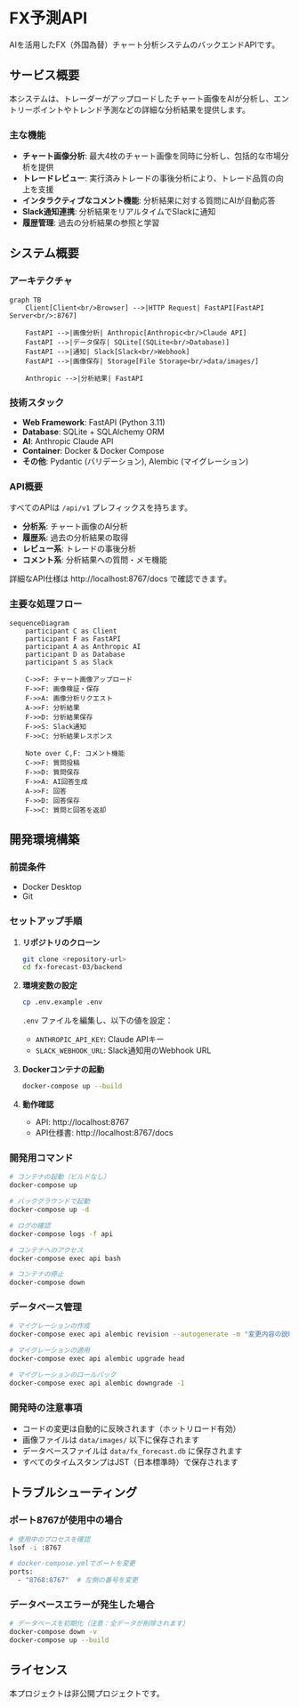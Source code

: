 # FX予測API

AIを活用したFX（外国為替）チャート分析システムのバックエンドAPIです。

## サービス概要

本システムは、トレーダーがアップロードしたチャート画像をAIが分析し、エントリーポイントやトレンド予測などの詳細な分析結果を提供します。

### 主な機能

- **チャート画像分析**: 最大4枚のチャート画像を同時に分析し、包括的な市場分析を提供
- **トレードレビュー**: 実行済みトレードの事後分析により、トレード品質の向上を支援
- **インタラクティブなコメント機能**: 分析結果に対する質問にAIが自動応答
- **Slack通知連携**: 分析結果をリアルタイムでSlackに通知
- **履歴管理**: 過去の分析結果の参照と学習

## システム概要

### アーキテクチャ

```mermaid
graph TB
    Client[Client<br/>Browser] -->|HTTP Request| FastAPI[FastAPI Server<br/>:8767]
    
    FastAPI -->|画像分析| Anthropic[Anthropic<br/>Claude API]
    FastAPI -->|データ保存| SQLite[(SQLite<br/>Database)]
    FastAPI -->|通知| Slack[Slack<br/>Webhook]
    FastAPI -->|画像保存| Storage[File Storage<br/>data/images/]
    
    Anthropic -->|分析結果| FastAPI
```

### 技術スタック

- **Web Framework**: FastAPI (Python 3.11)
- **Database**: SQLite + SQLAlchemy ORM
- **AI**: Anthropic Claude API
- **Container**: Docker & Docker Compose
- **その他**: Pydantic (バリデーション), Alembic (マイグレーション)

### API概要

すべてのAPIは `/api/v1` プレフィックスを持ちます。

- **分析系**: チャート画像のAI分析
- **履歴系**: 過去の分析結果の取得
- **レビュー系**: トレードの事後分析
- **コメント系**: 分析結果への質問・メモ機能

詳細なAPI仕様は http://localhost:8767/docs で確認できます。

### 主要な処理フロー

```mermaid
sequenceDiagram
    participant C as Client
    participant F as FastAPI
    participant A as Anthropic AI
    participant D as Database
    participant S as Slack

    C->>F: チャート画像アップロード
    F->>F: 画像検証・保存
    F->>A: 画像分析リクエスト
    A->>F: 分析結果
    F->>D: 分析結果保存
    F->>S: Slack通知
    F->>C: 分析結果レスポンス
    
    Note over C,F: コメント機能
    C->>F: 質問投稿
    F->>D: 質問保存
    F->>A: AI回答生成
    A->>F: 回答
    F->>D: 回答保存
    F->>C: 質問と回答を返却
```

## 開発環境構築

### 前提条件

- Docker Desktop
- Git

### セットアップ手順

1. **リポジトリのクローン**
   ```bash
   git clone <repository-url>
   cd fx-forecast-03/backend
   ```

2. **環境変数の設定**
   ```bash
   cp .env.example .env
   ```
   
   `.env` ファイルを編集し、以下の値を設定：
   - `ANTHROPIC_API_KEY`: Claude APIキー
   - `SLACK_WEBHOOK_URL`: Slack通知用のWebhook URL

3. **Dockerコンテナの起動**
   ```bash
   docker-compose up --build
   ```

4. **動作確認**
   - API: http://localhost:8767
   - API仕様書: http://localhost:8767/docs

### 開発用コマンド

```bash
# コンテナの起動（ビルドなし）
docker-compose up

# バックグラウンドで起動
docker-compose up -d

# ログの確認
docker-compose logs -f api

# コンテナへのアクセス
docker-compose exec api bash

# コンテナの停止
docker-compose down
```

### データベース管理

```bash
# マイグレーションの作成
docker-compose exec api alembic revision --autogenerate -m "変更内容の説明"

# マイグレーションの適用
docker-compose exec api alembic upgrade head

# マイグレーションのロールバック
docker-compose exec api alembic downgrade -1
```

### 開発時の注意事項

- コードの変更は自動的に反映されます（ホットリロード有効）
- 画像ファイルは `data/images/` 以下に保存されます
- データベースファイルは `data/fx_forecast.db` に保存されます
- すべてのタイムスタンプはJST（日本標準時）で保存されます

## トラブルシューティング

### ポート8767が使用中の場合
```bash
# 使用中のプロセスを確認
lsof -i :8767

# docker-compose.ymlでポートを変更
ports:
  - "8768:8767"  # 左側の番号を変更
```

### データベースエラーが発生した場合
```bash
# データベースを初期化（注意：全データが削除されます）
docker-compose down -v
docker-compose up --build
```

## ライセンス

本プロジェクトは非公開プロジェクトです。